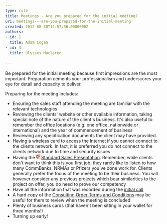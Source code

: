 ```yaml
---
type: rule
title: Meetings - Are you prepared for the initial meeting?
uri: meetings---are-you-prepared-for-the-initial-meeting
created: 2012-08-30T12:57:36.0000000Z
authors:
- id: 1
  title: Adam Cogan
- id: 4
  title: Ulysses Maclaren

---
```


Be prepared for the initial meeting because first impressions are the most important.                     Preparation cements your professionalism and underscores your eye for detail and                     capacity to deliver.
 
Preparing for the meeting includes:

- Ensuring the sales staff attending the meeting are familiar with the relevant technologies
- Reviewing the clients' website or other available information, taking special note of the nature of the client's business. It's also useful to remember the office locations (e.g. one office, nationwide or international) and the year of commencement of business
- Reviewing any specification documents the client may have provided.
- Having a wireless card to access the Internet if you cannot connect to the clients network. In fact, it is preferred you do not connect to the clients network due to time and security issues
- Having the [
![](icpptx.png)Standard Sales Presentation](/Documents/SSW-SalesMarketing.pptx). Remember, while clients don't want to think this is you first job, they rarely like to listen to how many CommBanks, NRMAs or Pfizers you've done work for. Clients generally prefer the focus of the meeting to be their business. You will however consider any previous projects which bear similarities to the project on offer, you do need to prove our competency
- Have all the information that was recorded during the [initial call](http://www.ssw.com.au/SSW/Standards/Rules/RulesToBetterInboundCalls.aspx#Preparation)
- A hard copy of the [Consulting Order Terms and Conditions](http://www.ssw.com.au/SSW/Standards/Forms/ConsultingOrderTermsConditions.aspx) may be useful for them to review when the meeting is concluded
- Plenty of business cards (that haven't been sitting in your wallet for three months!)
- Turning up early!
